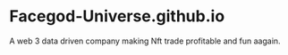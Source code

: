 # Facegod-Universe.github.io
A web 3 data driven company making Nft trade profitable and fun aagain. 

